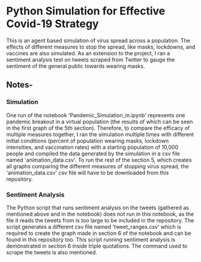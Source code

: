 # Python Simulation for Effective Covid-19 Strategy

This is an agent based simulation of virus spread across a population. The effects of different measures to stop the spread, like masks, lockdowns, and vaccines are also simulated. As an extension to the project, I ran a sentiment analysis test on tweets scraped from Twitter to gauge the sentiment of the general public towards wearing masks.

## Notes-

### Simulation

One run of the notebook 'Pandemic_Simulation_in.ipynb' represents one pandemic breakout in a virtual population (the results of which can be seen in the first graph of the 5th section). Therefore, to compare the efficacy of multiple measures together, I ran the simulation multiple times with different initial conditions (percent of population wearing masks, lockdown intensities, and vaccination rates) with a starting population of 10,000 people and compiled the data generated by the simulation in a csv file named 'animation_data.csv'. To run the rest of the section 5, which creates all graphs comparing the different measures of stopping virus spread, the 'animation_data.csv' csv file will have to be downloaded from this repository.

### Sentiment Analysis

The Python script that runs sentiment analysis on the tweets (gathered as mentioned above and in the notebook) does not run in this notebook, as the file it reads the tweets from is too large to be included in the repository. The script generates a different csv file named 'tweet_ranges.csv' which is required to create the graph made in section 6 of the notebook and can be found in this repository too. This script running sentiment analysis is demonstrated in section 6 inside triple quotations. The command used to scrape the tweets is also mentioned. 
